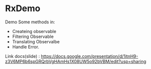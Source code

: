 # RxDemo
Demo Some methods in:
 - Createing observable
 - Filtering Observable
 - Translating Observalbe
 - Handle Error.
 
 Link docs(slide) : https://docs.google.com/presentation/d/1itnH9-z3V6MP6b6spGRQrbVgHAmHs1X08UW5o92bVBM/edit?usp=sharing
